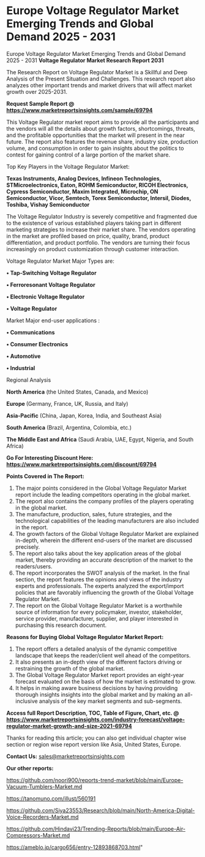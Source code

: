 # Europe Voltage Regulator Market Emerging Trends and Global Demand 2025 - 2031
Europe Voltage Regulator Market Emerging Trends and Global Demand 2025 - 2031
<strong>Voltage Regulator Market Research Report 2031</strong>

The Research Report on Voltage Regulator Market is a Skillful and Deep Analysis of the Present Situation and Challenges. This research report also analyzes other important trends and market drivers that will affect market growth over 2025-2031.

<strong>Request Sample Report @ <a href=https://www.marketreportsinsights.com/sample/69794>https://www.marketreportsinsights.com/sample/69794</a></strong>

This Voltage Regulator market report aims to provide all the participants and the vendors will all the details about growth factors, shortcomings, threats, and the profitable opportunities that the market will present in the near future. The report also features the revenue share, industry size, production volume, and consumption in order to gain insights about the politics to contest for gaining control of a large portion of the market share.

Top Key Players in the Voltage Regulator Market:

<strong>Texas Instruments, Analog Devices, Infineon Technologies, STMicroelectronics, Eaton, ROHM Semiconductor, RICOH Electronics, Cypress Semiconductor, Maxim Integrated, Microchip, ON Semiconductor, Vicor, Semtech, Torex Semiconductor, Intersil, Diodes, Toshiba, Vishay Semiconductor</strong>

The Voltage Regulator Industry is severely competitive and fragmented due to the existence of various established players taking part in different marketing strategies to increase their market share. The vendors operating in the market are profiled based on price, quality, brand, product differentiation, and product portfolio. The vendors are turning their focus increasingly on product customization through customer interaction.

Voltage Regulator Market Major Types are:

<strong>• Tap-Switching Voltage Regulator

• Ferroresonant Voltage Regulator

• Electronic Voltage Regulator

• Voltage Regulator</strong>

Market Major end-user applications :

<strong>• Communications

• Consumer Electronics

• Automotive

• Industrial</strong>

Regional Analysis

</u><strong><b>North America</b></strong> (the United States, Canada, and Mexico)

<strong><b>Europe </b></strong>(Germany, France, UK, Russia, and Italy)

<strong><b>Asia-Pacific</b></strong> (China, Japan, Korea, India, and Southeast Asia)

<strong><b>South America</b></strong> (Brazil, Argentina, Colombia, etc.)

<strong><b>The Middle East and Africa</b></strong> (Saudi Arabia, UAE, Egypt, Nigeria, and South Africa)

<strong>Go For Interesting Discount Here: <a href=https://www.marketreportsinsights.com/discount/69794>https://www.marketreportsinsights.com/discount/69794</a></strong>

<strong>Points Covered in The Report:</strong>
<ol>
  <li>The major points considered in the Global Voltage Regulator Market report include the leading competitors operating in the global market.</li>
  <li>The report also contains the company profiles of the players operating in the global market.</li>
  <li>The manufacture, production, sales, future strategies, and the technological capabilities of the leading manufacturers are also included in the report.</li>
  <li>The growth factors of the Global Voltage Regulator Market are explained in-depth, wherein the different end-users of the market are discussed precisely.</li>
  <li>The report also talks about the key application areas of the global market, thereby providing an accurate description of the market to the readers/users.</li>
  <li>The report incorporates the SWOT analysis of the market. In the final section, the report features the opinions and views of the industry experts and professionals. The experts analyzed the export/import policies that are favorably influencing the growth of the Global Voltage Regulator Market.</li>
  <li>The report on the Global Voltage Regulator Market is a worthwhile source of information for every policymaker, investor, stakeholder, service provider, manufacturer, supplier, and player interested in purchasing this research document.</li>
</ol>
<strong>Reasons for Buying Global Voltage Regulator Market Report:</strong>

<ol>
  <li>The report offers a detailed analysis of the dynamic competitive landscape that keeps the reader/client well ahead of the competitors.</li>
  <li>It also presents an in-depth view of the different factors driving or restraining the growth of the global market.</li>
  <li>The Global Voltage Regulator Market report provides an eight-year forecast evaluated on the basis of how the market is estimated to grow.</li>
  <li>It helps in making aware business decisions by having providing thorough insights insights into the global market and by making an all-inclusive analysis of the key market segments and sub-segments.</li>
</ol>
<strong>Access full Report Description, TOC, Table of Figure, Chart, etc. @ <a href=https://www.marketreportsinsights.com/industry-forecast/voltage-regulator-market-growth-and-size-2021-69794>https://www.marketreportsinsights.com/industry-forecast/voltage-regulator-market-growth-and-size-2021-69794</a></strong>


Thanks for reading this article; you can also get individual chapter wise section or region wise report version like Asia, United States, Europe.

<strong>Contact Us:</strong>
sales@marketreportsinsights.com

<strong>Our other reports:</strong>

<a href=https://github.com/noori900/reports-trend-market/blob/main/Europe-Vacuum-Tumblers-Market.md>https://github.com/noori900/reports-trend-market/blob/main/Europe-Vacuum-Tumblers-Market.md</a>

<a href=https://tanomuno.com/illust/560191>https://tanomuno.com/illust/560191</a>

<a href=https://github.com/Siya23553/Research/blob/main/North-America-Digital-Voice-Recorders-Market.md>https://github.com/Siya23553/Research/blob/main/North-America-Digital-Voice-Recorders-Market.md</a>

<a href=https://github.com/Hindavi23/Trending-Reports/blob/main/Europe-Air-Compressors-Market.md>https://github.com/Hindavi23/Trending-Reports/blob/main/Europe-Air-Compressors-Market.md</a>

<a href=https://ameblo.jp/cargo656/entry-12893868703.html>https://ameblo.jp/cargo656/entry-12893868703.html</a>"
